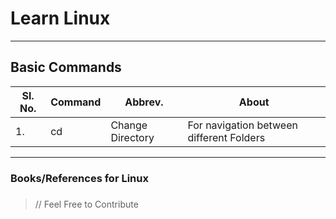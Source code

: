 # Learn Linux
<hr>

## Basic Commands



|Sl. No.|Command|Abbrev.|About|
|-|-|-|-|
|1.|cd|Change Directory|For navigation between different Folders |



<hr>

### Books/References for Linux

### 

> // Feel Free to Contribute
